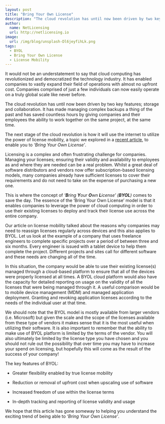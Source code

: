 ```yaml
---
layout: post
title: "Bring Your Own License"
description: "The cloud revolution has until now been driven by two key features; storage and collaboration"
author:
  name: NetLicensing
  url: http://netlicensing.io
image:
  url: /img/blog/unsplash-Dl6jeyfihLk.png
tags:
  - BYOL
  - Bring Your Own License
  - License Mobility
---
```


It would not be an understatement to say that cloud computing has revolutionized and democratized the technology industry. It has enabled companies to vastly expand their field of operations with almost no upfront cost. Companies comprised of just a few individuals can now easily operate on a truly global scale like never before.

The cloud revolution has until now been driven by two key features; storage and collaboration. It has made managing complex backups a thing of the past and has saved countless hours by giving companies and their employees the ability to work together on the same project, at the same time.

The next stage of the cloud revolution is how it will use the internet to utilize the power of license mobility, a topic we explored in a [recent article](/blog/2016/03/14/license-mobility/ "License Mobility"), to enable you to *‘Bring Your Own License’*.

Licensing is a complex and often frustrating challenge for companies. Managing your licenses; ensuring their validity and availability to employees as and where they are needed can be a real problem. Whilst a great deal of software distributors and vendors now offer subscription-based licensing models, many companies already have sufficient licenses to cover their requirements and do not need to take on the expense of purchasing a new one.

This is where the concept of *‘**B**ring **Y**our **O**wn **L**icense’ (**BYOL**)* comes to save the day. The essence of the ‘Bring Your Own License’ model is that it enables companies to leverage the power of cloud computing in order to use their existing licenses to deploy and track their license use across the entire company.

Our article on license mobility talked about the reasons why companies may need to reassign licenses regularly across devices and this also applies to BYOL. Let us look at the example of a company that uses freelance engineers to complete specific projects over a period of between three and six months. Every engineer is issued with a tablet device to help them complete the project. Different projects and sites call for different software and these needs are changing all of the time.

In this situation, the company would be able to use their existing license(s) managed through a cloud-based platform to ensure that all of the devices were properly licensed at all times. A BYOL cloud platform would also have the capacity for detailed reporting on usage on the validity of all the licenses that were being managed through it. A useful comparison would be to mobile device management (MDM) and managed application deployment. Granting and revoking application licenses according to the needs of the individual user at that time.

We should note that the BYOL model is mostly available from larger vendors (i.e. Microsoft) but given the scale and the scope of the licenses available from these type of vendors it makes sense that it is the most useful when utilizing their software. It is also important to remember that the ability to make use of BYOL platform is limited by the terms of the vendor. You will also ultimately be limited by the license type you have chosen and you should not rule out the possibility that over time you may have to increase your spend on licensing, but hopefully this will come as the result of the success of your company!

The key features of BYOL:

- Greater flexibility enabled by true license mobility

- Reduction or removal of upfront cost when upscaling use of software

- Increased freedom of use within the license terms

- In-depth tracking and reporting of license validity and usage

We hope that this article has gone someway to helping you understand the exciting trend of being able to *‘Bring Your Own License’*.
